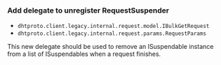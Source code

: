 ### Add delegate to unregister RequestSuspender

* `dhtproto.client.legacy.internal.request.model.IBulkGetRequest`
* `dhtproto.client.legacy.internal.request.params.RequestParams`

This new delegate should be used to remove an ISuspendable
instance from a list of ISuspendables when a request finishes.
